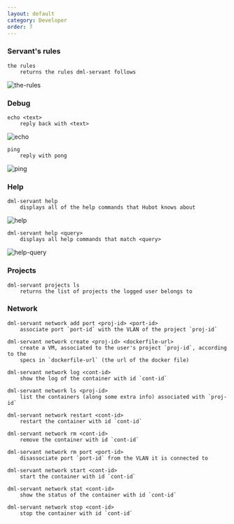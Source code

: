 ```yaml
---
layout: default
category: Developer
order: 7
---
```



### Servant's rules

```
the rules
    returns the rules dml-servant follows
```

![the-rules](https://firebasestorage.googleapis.com/v0/b/makerlab-b9b8c.appspot.com/o/servant%2Fthe-rules.png?alt=media&token=c7bfd5d4-bdc6-4831-80de-5571f36df397)

### Debug

```
echo <text>
    reply back with <text>
```

![echo](https://firebasestorage.googleapis.com/v0/b/makerlab-b9b8c.appspot.com/o/servant%2Fecho.png?alt=media&token=4616a041-346b-4ac5-a4e3-0d897c71dc7a)

```
ping
    reply with pong
```

![ping](https://firebasestorage.googleapis.com/v0/b/makerlab-b9b8c.appspot.com/o/servant%2Fping.png?alt=media&token=8a0aff86-9b4d-4b14-bf87-0ad46ea13ff3)

### Help

```
dml-servant help
    displays all of the help commands that Hubot knows about
```

![help](https://firebasestorage.googleapis.com/v0/b/makerlab-b9b8c.appspot.com/o/servant%2Fhelp.png?alt=media&token=7d057d40-be12-4655-b7e9-6023aed68a31)

```
dml-servant help <query>
    displays all help commands that match <query>
```

![help-query](https://firebasestorage.googleapis.com/v0/b/makerlab-b9b8c.appspot.com/o/servant%2Fhelp-query.png?alt=media&token=597dffba-7a9a-47f5-8e18-e2228e741adc)

### Projects

```
dml-servant projects ls
    returns the list of projects the logged user belongs to
```

### Network

```
dml-servant network add port <proj-id> <port-id>
    associate port `port-id` with the VLAN of the project `proj-id`
```

```
dml-servant network create <proj-id> <dockerfile-url>
    create a VM, associated to the user's project `proj-id`, according to the
    specs in `dockerfile-url` (the url of the docker file)
```

```
dml-servant network log <cont-id>
    show the log of the container with id `cont-id`
```

```
dml-servant network ls <proj-id>
    list the containers (along some extra info) associated with `proj-id`
```

```
dml-servant network restart <cont-id>
    restart the container with id `cont-id`
```

```
dml-servant network rm <cont-id>
    remove the container with id `cont-id`
```

```
dml-servant network rm port <port-id>
    disassociate port `port-id` from the VLAN it is connected to
```

```
dml-servant network start <cont-id>
    start the container with id `cont-id`
```

```
dml-servant network stat <cont-id>
    show the status of the container with id `cont-id`
```

```
dml-servant network stop <cont-id>
    stop the container with id `cont-id`
```
